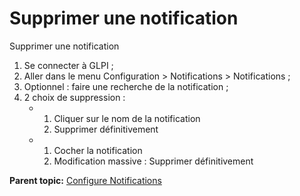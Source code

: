 Supprimer une notification
==========================

Supprimer une notification

1.  Se connecter à GLPI ;
2.  Aller dans le menu Configuration \> Notifications \> Notifications ;
3.  Optionnel : faire une recherche de la notification ;
4.  2 choix de suppression :
    -   1.  Cliquer sur le nom de la notification
        2.  Supprimer définitivement

    -   1.  Cocher la notification
        2.  Modification massive : Supprimer définitivement

**Parent topic:** [Configure
Notifications](../glpi/config_notification.html "Notifications are configured from the menu Setup > Notifications ;")
